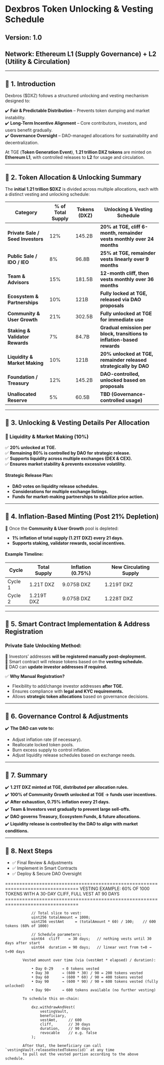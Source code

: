 # Dexbros Token Unlocking & Vesting Schedule

## **Version:** 1.0

## **Network:** Ethereum L1 (Supply Governance) + L2 (Utility & Circulation)

---

## **📌 1. Introduction**

Dexbros ($DXZ) follows a structured unlocking and vesting mechanism designed to:

✔️ **Fair & Predictable Distribution** – Prevents token dumping and market instability.  
✔️ **Long-Term Incentive Alignment** – Core contributors, investors, and users benefit gradually.  
✔️ **Governance Oversight** – DAO-managed allocations for sustainability and decentralization.

At TGE (**Token Generation Event**), **1.21 trillion DXZ tokens** are minted on **Ethereum L1**, with controlled releases to **L2** for usage and circulation.

---

## **📌 2. Token Allocation & Unlocking Summary**

The **initial 1.21 trillion $DXZ** is divided across multiple allocations, each with a distinct vesting and unlocking schedule:

| **Category**                      | **% of Total Supply** | **Tokens (DXZ)** | **Unlocking & Vesting Schedule**                                       |
| --------------------------------- | --------------------- | ----------------- | ---------------------------------------------------------------------- |
| **Private Sale / Seed Investors** | 12%                   | 145.2B             | **20% at TGE, cliff 6-month, remainder vests monthly over 24 months**                 |
| **Public Sale / IDO / IEO**       | 8%                    | 96.8B             | **25% at TGE, remainder vests linearly over 9 months**                 |
| **Team & Advisors**               | 15%                   | 181.5B            | **12-month cliff, then vests monthly over 36 months**                  |
| **Ecosystem & Partnerships**      | 10%                   | 121B              | **Fully locked at TGE, released via DAO proposals**                    |
| **Community & User Growth**       | 21%                   | 302.5B            | **Fully unlocked at TGE for immediate use**                            |
| **Staking & Validator Rewards**   | 7%                    | 84.7B             | **Gradual emission per block, transitions to inflation-based rewards** |
| **Liquidity & Market Making**     | 10%                   | 121B              | **20% unlocked at TGE, remainder released strategically by DAO**       |
| **Foundation / Treasury**         | 12%                   | 145.2B            | **DAO-controlled, unlocked based on proposals**                        |
| **Unallocated Reserve**           | 5%                    | 60.5B             | **TBD (Governance-controlled usage)**                                  |

---

## **📌 3. Unlocking & Vesting Details Per Allocation**

### **🔴 Liquidity & Market Making (10%)**
✅ **20% unlocked at TGE.**  
✅ **Remaining 80% is controlled by DAO for strategic release.**  
✅ **Supports liquidity across multiple exchanges (DEX & CEX).**  
✅ **Ensures market stability & prevents excessive volatility.**  

#### **Strategic Release Plan:**
- **DAO votes on liquidity release schedules.**
- **Considerations for multiple exchange listings.**
- **Funds for market-making partnerships to stabilize price action.**

---

## **📌 4. Inflation-Based Minting (Post 21% Depletion)**

📌 Once the **Community & User Growth** pool is depleted:

- **1% inflation of total supply (1.21T DXZ) every 21 days.**
- **Supports staking, validator rewards, social incentives.**

#### **Example Timeline:**

| Cycle   | Total Supply | Inflation (0.75%) | New Circulating Supply |
| ------- | ------------ | -------------- | ---------------------- |
| Cycle 1 | 1.21T DXZ   | 9.075B DXZ     | 1.219T DXZ           |
| Cycle 2 | 1.219T DXZ | 9.075B DXZ    | 1.228T DXZ           |

---

## **📌 5. Smart Contract Implementation & Address Registration**

### **Private Sale Unlocking Method:**
🔹 Investors’ addresses **will be registered manually post-deployment.**  
🔹 Smart contract will release tokens based on the **vesting schedule.**  
🔹 DAO can **update investor addresses if required.**  

✅ **Why Manual Registration?**
- Flexibility to add/change investor addresses **after TGE.**  
- Ensures compliance with **legal and KYC requirements.**  
- Allows **strategic token allocations** based on governance decisions.

---

## **📌 6. Governance Control & Adjustments**

✔️ **The DAO can vote to:**  
- Adjust inflation rate (if necessary).  
- Reallocate locked token pools.  
- Burn excess supply to control inflation.  
- Adjust liquidity release schedules based on exchange needs.

---

## **📌 7. Summary**

✔️ **1.21T DXZ minted at TGE, distributed per allocation rules.**  
✔️ **100% of Community Growth unlocked at TGE → funds user incentives.**  
✔️ **After exhaustion, 0.75% inflation every 21 days.**  
✔️ **Team & Investors vest gradually to prevent large sell-offs.**  
✔️ **DAO governs Treasury, Ecosystem Funds, & future allocations.**  
✔️ **Liquidity release is controlled by the DAO to align with market conditions.**

---

## **📌 8. Next Steps**
- ✅ Final Review & Adjustments  
- ✅ Implement in Smart Contracts  
- ✅ Deploy & Secure DAO Oversight




================================================================================
            VESTING EXAMPLE: 60% OF 1000 TOKENS WITH A 30-DAY CLIFF, FULL VEST AT 90 DAYS
            ================================================================================

                // Total slice to vest: 
                uint256 totalAmount = 1000;
                uint256 vestAmt     = (totalAmount * 60) / 100;    // 600 tokens (60% of 1000)

                // Schedule parameters:
                uint64  cliff    = 30 days;   // nothing vests until 30 days after start
                uint64  duration = 90 days;   // linear vest from t=0 → t=90 days

            Vested amount over time (via (vestAmt * elapsed) / duration):

                • Day 0-29    → 0 tokens vested
                • Day 30      → (600 * 30) / 90 = 200 tokens vested
                • Day 60      → (600 * 60) / 90 = 400 tokens vested
                • Day 90      → (600 * 90) / 90 = 600 tokens vested (fully unlocked)
                • Day 90+     → 600 tokens available (no further vesting)

            To schedule this on-chain:

                dxz.withdrawAndVest(
                    vestingVault,
                    beneficiary,
                    vestAmt,     // 600
                    cliff,       // 30 days
                    duration,    // 90 days
                    revocable    // e.g. false
                );

            After that, the beneficiary can call `vestingVault.releaseVestedTokens(id)` at any time
            to pull out the vested portion according to the above schedule.

